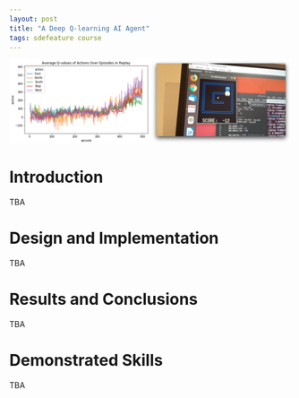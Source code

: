 ```yaml
---
layout: post
title: "A Deep Q-learning AI Agent"
tags: sdefeature course
---
```


![Deep Q-Learning](/assets/img/ai1.png)

# Introduction

TBA

# Design and Implementation

TBA

# Results and Conclusions

TBA

# Demonstrated Skills

TBA